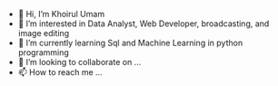 - 👋 Hi, I’m Khoirul Umam
- 👀 I’m interested in Data Analyst, Web Developer, broadcasting, and image editing
- 🌱 I’m currently learning Sql and Machine Learning in python programming
- 💞️ I’m looking to collaborate on ...
- 📫 How to reach me ...

<!---
umamkhoirul783/umamkhoirul783 is a ✨ special ✨ repository because its `README.md` (this file) appears on your GitHub profile.
You can click the Preview link to take a look at your changes.
--->
